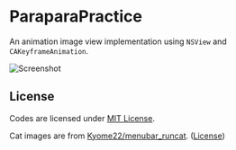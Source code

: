 #  ParaparaPractice

An animation image view implementation using `NSView` and  `CAKeyframeAnimation`.

![Screenshot](screenshot)

## License

Codes are licensed under [MIT License](LICENSE).

Cat images are from [Kyome22/menubar_runcat](https://github.com/Kyome22/menubar_runcat). ([License](LICENSE_MenubarRunCat))
